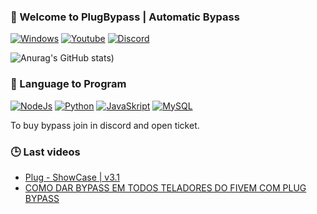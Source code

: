 ### 🔌 Welcome to PlugBypass | Automatic Bypass
 
[![Windows](https://img.shields.io/badge/Windows-0078D6?style=for-the-badge&logo=windows&logoColor=white)](https://discord.gg/fQ9uPFKYrK)
[![Youtube](https://img.shields.io/badge/YouTube-FF0000?style=for-the-badge&logo=youtube&logoColor=white)](https://www.youtube.com/channel/UC3AF1pNtNQ-u5SAyj2q41cw)
[![Discord](https://img.shields.io/badge/Discord-7289DA?style=for-the-badge&logo=discord&logoColor=white)](https://discord.gg/fQ9uPFKYrK)

![Anurag's GitHub stats](https://github-readme-stats.vercel.app/api?username=PlugBypass&show_icons=true&theme=transparent))

### 🛒 Language to Program

[![NodeJs](https://img.shields.io/badge/Node.js-43853D?style=for-the-badge&logo=node.js&logoColor=white)](https://discord.gg/fQ9uPFKYrK)
[![Python](https://img.shields.io/badge/Python-3776AB?style=for-the-badge&logo=python&logoColor=white)](https://discord.gg/fQ9uPFKYrK)
[![JavaSkript](https://img.shields.io/badge/JavaScript-F7DF1E?style=for-the-badge&logo=javascript&logoColor=white)](https://discord.gg/fQ9uPFKYrK)
[![MySQL](https://img.shields.io/badge/MySQL-00000F?style=for-the-badge&logo=mysql&logoColor=white)](https://discord.gg/fQ9uPFKYrK)

To buy bypass join in discord and open ticket.

### 🕒 Last videos
- [Plug - ShowCase | v3.1](https://www.youtube.com/watch?v=dGmEI2bQM6w)<br/>
- [COMO DAR BYPASS EM TODOS TELADORES DO FIVEM COM PLUG BYPASS](https://www.youtube.com/watch?v=IxVPvTsH-xE)<br/>
